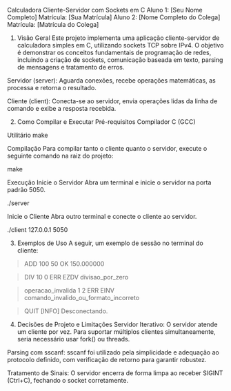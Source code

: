 Calculadora Cliente-Servidor com Sockets em C
Aluno 1: [Seu Nome Completo]
Matrícula: [Sua Matrícula]
Aluno 2: [Nome Completo do Colega]
Matrícula: [Matrícula do Colega]
1. Visão Geral
Este projeto implementa uma aplicação cliente-servidor de calculadora simples em C, utilizando sockets TCP sobre IPv4. O objetivo é demonstrar os conceitos fundamentais de programação de redes, incluindo a criação de sockets, comunicação baseada em texto, parsing de mensagens e tratamento de erros.

Servidor (server): Aguarda conexões, recebe operações matemáticas, as processa e retorna o resultado.

Cliente (client): Conecta-se ao servidor, envia operações lidas da linha de comando e exibe a resposta recebida.

2. Como Compilar e Executar
Pré-requisitos
Compilador C (GCC)

Utilitário make

Compilação
Para compilar tanto o cliente quanto o servidor, execute o seguinte comando na raiz do projeto:

make

Execução
Inicie o Servidor
Abra um terminal e inicie o servidor na porta padrão 5050.

./server

Inicie o Cliente
Abra outro terminal e conecte o cliente ao servidor.

./client 127.0.0.1 5050

3. Exemplos de Uso
A seguir, um exemplo de sessão no terminal do cliente:

> ADD 100 50
OK 150.000000

> DIV 10 0
ERR EZDV divisao_por_zero

> operacao_invalida 1 2
ERR EINV comando_invalido_ou_formato_incorreto

> QUIT
[INFO] Desconectando.

4. Decisões de Projeto e Limitações
Servidor Iterativo: O servidor atende um cliente por vez. Para suportar múltiplos clientes simultaneamente, seria necessário usar fork() ou threads.

Parsing com sscanf: sscanf foi utilizado pela simplicidade e adequação ao protocolo definido, com verificação de retorno para garantir robustez.

Tratamento de Sinais: O servidor encerra de forma limpa ao receber SIGINT (Ctrl+C), fechando o socket corretamente.
